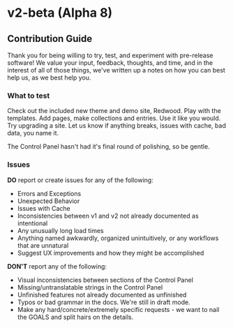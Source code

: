 # v2-beta (Alpha 8)

## Contribution Guide

Thank you for being willing to try, test, and experiment with pre-release software! We value your input, feedback, thoughts, and time, and in the interest of all of those things, we've written up a notes on how you can best help us, as we best help you.

### What to test

Check out the included new theme and demo site, Redwood. Play with the templates. Add pages, make collections and entries. Use it like you would. Try upgrading a site. Let us know if anything breaks, issues with cache, bad data, you name it.

The Control Panel hasn't had it's final round of polishing, so be gentle.

### Issues

**DO** report or create issues for any of the following:

- Errors and Exceptions
- Unexpected Behavior
- Issues with Cache
- Inconsistencies between v1 and v2 not already documented as intentional
- Any unusually long load times
- Anything named awkwardly, organized unintuitively, or any workflows that are unnatural
- Suggest UX improvements and how they might be accomplished

**DON'T** report any of the following:

- Visual inconsistencies between sections of the Control Panel
- Missing/untranslatable strings in the Control Panel
- Unfinished features not already documented as unfinished
- Typos or bad grammar in the docs. We're still in draft mode.
- Make any hard/concrete/extremely specific requests - we want to nail the GOALS and split hairs on the details.
